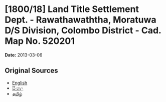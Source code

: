 # [1800/18] Land Title Settlement Dept. - Rawathawaththa, Moratuwa D/S Division, Colombo District - Cad. Map No. 520201

**Date:** 2013-03-06

## Original Sources

- [English](https://documents.gov.lk/view/extra-gazettes/2013/3/1800-18_E.pdf)
- [සිංහල](https://documents.gov.lk/view/extra-gazettes/2013/3/1800-18_S.pdf)
- [தமிழ்](https://documents.gov.lk/view/extra-gazettes/2013/3/1800-18_T.pdf)
